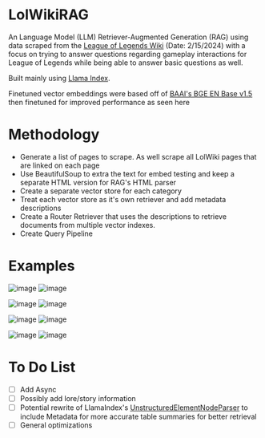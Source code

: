 # LolWikiRAG
An Language Model (LLM) Retriever-Augmented Generation (RAG) using data scraped from the [League of Legends Wiki](https://leagueoflegends.fandom.com/) (Date: 2/15/2024) with a focus on trying to answer questions regarding gameplay interactions for League of Legends while being able to answer basic questions as well.

Built mainly using [Llama Index](https://github.com/run-llama/llama_index).

Finetuned vector embeddings were based off of [BAAI's BGE EN Base v1.5](https://huggingface.co/BAAI/bge-base-en-v1.5) then finetuned for improved performance as seen here

# Methodology
 - Generate a list of pages to scrape. As well scrape all LolWiki pages that are linked on each page
 - Use BeautifulSoup to extra the text for embed testing and keep a separate HTML version for RAG's HTML parser
 - Create a separate vector store for each category
 - Treat each vector store as it's own retriever and add metadata descriptions
 - Create a Router Retriever that uses the descriptions to retrieve documents from multiple vector indexes.
 - Create Query Pipeline
 
# Examples
![image](https://github.com/apg2275/LolWikiRAG/assets/89856165/a112253c-2115-4519-939a-e274b282c0bf)
![image](https://github.com/apg2275/LolWikiRAG/assets/89856165/eef19b29-c43c-4ec6-8e90-4767f1cd57b5)

![image](https://github.com/apg2275/LolWikiRAG/assets/89856165/e93453a8-6635-498d-b1d3-703c2547ef6a)
![image](https://github.com/apg2275/LolWikiRAG/assets/89856165/799f2461-ca8b-4637-b96e-39cc13aa1641)

![image](https://github.com/apg2275/LolWikiRAG/assets/89856165/e2e07a60-7c27-406e-8d04-cd4d22a57785)
![image](https://github.com/apg2275/LolWikiRAG/assets/89856165/33cb3b91-6fb1-4be4-ac1b-1f2be1c5ec69)

![image](https://github.com/apg2275/LolWikiRAG/assets/89856165/f4f593a4-bc65-4eea-ba9d-89c9fd9c9b13)
![image](https://github.com/apg2275/LolWikiRAG/assets/89856165/b35dc3de-8e5c-4311-84e0-4668ac2e0b29)



# To Do List
- [ ] Add Async
- [ ] Possibly add lore/story information
- [ ] Potential rewrite of LlamaIndex's [UnstructuredElementNodeParser](https://docs.llamaindex.ai/en/v0.9.13/api/llama_index.node_parser.UnstructuredElementNodeParser.html) to include Metadata for more accurate table summaries for better retrieval
- [ ] General optimizations
